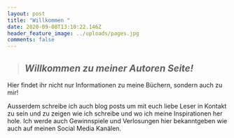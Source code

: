 ```yaml
---
layout: post
title: "Willkommen "
date: 2020-09-08T13:10:22.146Z
header_feature_image: ../uploads/pages.jpg
comments: false
---
```

> ## *Willkommen zu meiner Autoren Seite!*



Hier findet ihr nicht nur Informationen zu meine Büchern, sondern auch zu mir!

Ausserdem schreibe ich auch blog posts um mit euch liebe Leser in Kontakt zu sein und zu zeigen wie ich schreibe und wo ich meine Inspirationen her hole. Ich werde auch Gewinnspiele und Verlosungen hier bekanntgeben wie auch auf meinen Social Media Kanälen.